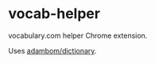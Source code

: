# vocab-helper
vocabulary.com helper Chrome extension.

Uses [adambom/dictionary](https://github.com/adambom/dictionary).
